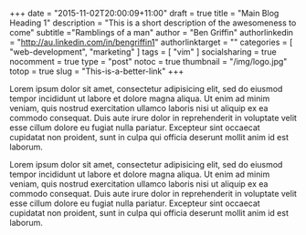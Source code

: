 +++
date = "2015-11-02T20:00:09+11:00"
draft = true
title = "Main Blog Heading 1"
description = "This is a short description of the awesomeness to come"
subtitle ="Ramblings of a man"
author = "Ben Griffin"
authorlinkedin = "http://au.linkedin.com/in/bengriffin1"
authorlinktarget = ""
categories = [
  "web-development",
  "marketing"
]
tags = [ "vim" ]
socialsharing = true
nocomment = true
type = "post"
notoc = true
thumbnail = "/img/logo.jpg"
totop = true
slug = "This-is-a-better-link"
+++

Lorem ipsum dolor sit amet, consectetur adipisicing elit, sed do eiusmod tempor incididunt ut labore et dolore magna aliqua. Ut enim ad minim veniam, quis nostrud exercitation ullamco laboris nisi ut aliquip ex ea commodo consequat. Duis aute irure dolor in reprehenderit in voluptate velit esse cillum dolore eu fugiat nulla pariatur. Excepteur sint occaecat cupidatat non proident, sunt in culpa qui officia deserunt mollit anim id est laborum.


Lorem ipsum dolor sit amet, consectetur adipisicing elit, sed do eiusmod tempor incididunt ut labore et dolore magna aliqua. Ut enim ad minim veniam, quis nostrud exercitation ullamco laboris nisi ut aliquip ex ea commodo consequat. Duis aute irure dolor in reprehenderit in voluptate velit esse cillum dolore eu fugiat nulla pariatur. Excepteur sint occaecat cupidatat non proident, sunt in culpa qui officia deserunt mollit anim id est laborum.
